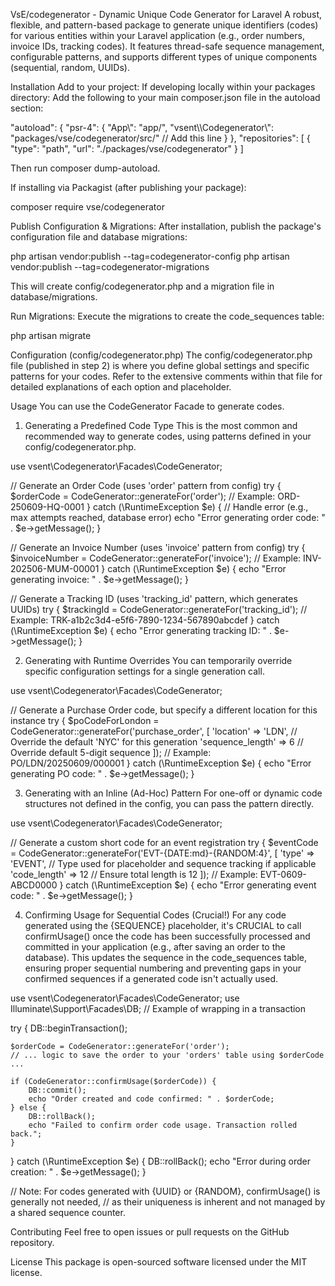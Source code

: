 VsE/codegenerator - Dynamic Unique Code Generator for Laravel
A robust, flexible, and pattern-based package to generate unique identifiers (codes) for various entities within your Laravel application (e.g., order numbers, invoice IDs, tracking codes). It features thread-safe sequence management, configurable patterns, and supports different types of unique components (sequential, random, UUIDs).

Installation
Add to your project:
If developing locally within your packages directory:
Add the following to your main composer.json file in the autoload section:

"autoload": {
    "psr-4": {
        "App\\": "app/",
        "vsent\\\Codegenerator\\": "packages/vse/codegenerator/src/" // Add this line
    }
},
"repositories": [
    {
        "type": "path",
        "url": "./packages/vse/codegenerator"
    }
]

Then run composer dump-autoload.

If installing via Packagist (after publishing your package):

composer require vse/codegenerator

Publish Configuration & Migrations:
After installation, publish the package's configuration file and database migrations:

php artisan vendor:publish --tag=codegenerator-config
php artisan vendor:publish --tag=codegenerator-migrations

This will create config/codegenerator.php and a migration file in database/migrations.

Run Migrations:
Execute the migrations to create the code_sequences table:

php artisan migrate

Configuration (config/codegenerator.php)
The config/codegenerator.php file (published in step 2) is where you define global settings and specific patterns for your codes. Refer to the extensive comments within that file for detailed explanations of each option and placeholder.

Usage
You can use the CodeGenerator Facade to generate codes.

1. Generating a Predefined Code Type
This is the most common and recommended way to generate codes, using patterns defined in your config/codegenerator.php.

use vsent\\Codegenerator\Facades\CodeGenerator;

// Generate an Order Code (uses 'order' pattern from config)
try {
    $orderCode = CodeGenerator::generateFor('order');
    // Example: ORD-250609-HQ-0001
} catch (\RuntimeException $e) {
    // Handle error (e.g., max attempts reached, database error)
    echo "Error generating order code: " . $e->getMessage();
}

// Generate an Invoice Number (uses 'invoice' pattern from config)
try {
    $invoiceNumber = CodeGenerator::generateFor('invoice');
    // Example: INV-202506-MUM-00001
} catch (\RuntimeException $e) {
    echo "Error generating invoice: " . $e->getMessage();
}

// Generate a Tracking ID (uses 'tracking_id' pattern, which generates UUIDs)
try {
    $trackingId = CodeGenerator::generateFor('tracking_id');
    // Example: TRK-a1b2c3d4-e5f6-7890-1234-567890abcdef
} catch (\RuntimeException $e) {
    echo "Error generating tracking ID: " . $e->getMessage();
}

2. Generating with Runtime Overrides
You can temporarily override specific configuration settings for a single generation call.

use vsent\\Codegenerator\Facades\CodeGenerator;

// Generate a Purchase Order code, but specify a different location for this instance
try {
    $poCodeForLondon = CodeGenerator::generateFor('purchase_order', [
        'location' => 'LDN', // Override the default 'NYC' for this generation
        'sequence_length' => 6 // Override default 5-digit sequence
    ]);
    // Example: PO/LDN/20250609/000001
} catch (\RuntimeException $e) {
    echo "Error generating PO code: " . $e->getMessage();
}

3. Generating with an Inline (Ad-Hoc) Pattern
For one-off or dynamic code structures not defined in the config, you can pass the pattern directly.

use vsent\\Codegenerator\Facades\CodeGenerator;

// Generate a custom short code for an event registration
try {
    $eventCode = CodeGenerator::generateFor('EVT-{DATE:md}-{RANDOM:4}', [
        'type' => 'EVENT', // Type used for placeholder and sequence tracking if applicable
        'code_length' => 12 // Ensure total length is 12
    ]);
    // Example: EVT-0609-ABCD0000
} catch (\RuntimeException $e) {
    echo "Error generating event code: " . $e->getMessage();
}

4. Confirming Usage for Sequential Codes (Crucial!)
For any code generated using the {SEQUENCE} placeholder, it's CRUCIAL to call confirmUsage() once the code has been successfully processed and committed in your application (e.g., after saving an order to the database). This updates the sequence in the code_sequences table, ensuring proper sequential numbering and preventing gaps in your confirmed sequences if a generated code isn't actually used.

use vsent\\Codegenerator\Facades\CodeGenerator;
use Illuminate\Support\Facades\DB; // Example of wrapping in a transaction

try {
    DB::beginTransaction();

    $orderCode = CodeGenerator::generateFor('order');
    // ... logic to save the order to your 'orders' table using $orderCode ...

    if (CodeGenerator::confirmUsage($orderCode)) {
        DB::commit();
        echo "Order created and code confirmed: " . $orderCode;
    } else {
        DB::rollBack();
        echo "Failed to confirm order code usage. Transaction rolled back.";
    }

} catch (\RuntimeException $e) {
    DB::rollBack();
    echo "Error during order creation: " . $e->getMessage();
}

// Note: For codes generated with {UUID} or {RANDOM}, confirmUsage() is generally not needed,
// as their uniqueness is inherent and not managed by a shared sequence counter.

Contributing
Feel free to open issues or pull requests on the GitHub repository.

License
This package is open-sourced software licensed under the MIT license.
